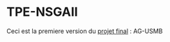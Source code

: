 # TPE-NSGAII

Ceci est la premiere version du [projet final](https://github.com/Akashita/AG-USMB) : AG-USMB
